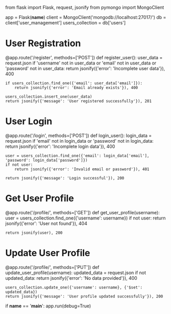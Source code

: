 from flask import Flask, request, jsonify
from pymongo import MongoClient

app = Flask(__name__)
client = MongoClient('mongodb://localhost:27017/')
db = client['user_management']
users_collection = db['users']

# User Registration
@app.route('/register', methods=['POST'])
def register_user():
    user_data = request.json
    if 'username' not in user_data or 'email' not in user_data or 'password' not in user_data:
        return jsonify({'error': 'Incomplete user data'}), 400
    
    if users_collection.find_one({'email': user_data['email']}):
        return jsonify({'error': 'Email already exists'}), 400
    
    users_collection.insert_one(user_data)
    return jsonify({'message': 'User registered successfully'}), 201

# User Login
@app.route('/login', methods=['POST'])
def login_user():
    login_data = request.json
    if 'email' not in login_data or 'password' not in login_data:
        return jsonify({'error': 'Incomplete login data'}), 400
    
    user = users_collection.find_one({'email': login_data['email'], 'password': login_data['password']})
    if not user:
        return jsonify({'error': 'Invalid email or password'}), 401
    
    return jsonify({'message': 'Login successful'}), 200

# Get User Profile
@app.route('/profile/<username>', methods=['GET'])
def get_user_profile(username):
    user = users_collection.find_one({'username': username})
    if not user:
        return jsonify({'error': 'User not found'}), 404
    
    return jsonify(user), 200

# Update User Profile
@app.route('/profile/<username>', methods=['PUT'])
def update_user_profile(username):
    updated_data = request.json
    if not updated_data:
        return jsonify({'error': 'No data provided'}), 400
    
    users_collection.update_one({'username': username}, {'$set': updated_data})
    return jsonify({'message': 'User profile updated successfully'}), 200

if __name__ == '__main__':
    app.run(debug=True)
